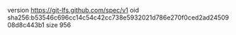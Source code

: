 version https://git-lfs.github.com/spec/v1
oid sha256:b53546c696cc14c54c42cc738e5932021d786e270f0ced2ad2450908d8c443b1
size 956
